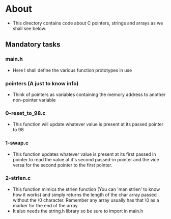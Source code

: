 # About
- This directory contains code about C pointers, strings and arrays as we shall see below.

## Mandatory tasks
### main.h
- Here I shall define the various function prototypes in use

### pointers (A just to know info)
- Think of pointers as variables containing the memory address to another non-pointer variable

### 0-reset_to_98.c
- This function will update whatever value is present at its passed pointer to 98

### 1-swap.c
- This function updates whatever value is present at its first passed in pointer to read the value at it's second passed-in pointer and the vice versa for the second pointer to the first pointer.

### 2-strlen.c
- This function mimics the strlen function (You can 'man strlen' to know how it works) and simply returns the length of the char array passed without the \0 character. Remember any array usually has that \0 as a marker for the end of the array
- It also needs the string.h library so be sure to import in main.h

